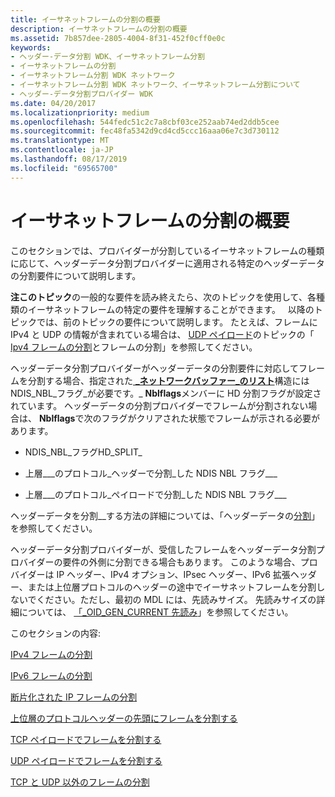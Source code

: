 ```yaml
---
title: イーサネットフレームの分割の概要
description: イーサネットフレームの分割の概要
ms.assetid: 7b857dee-2805-4004-8f31-452f0cff0e0c
keywords:
- ヘッダー-データ分割 WDK、イーサネットフレーム分割
- イーサネットフレームの分割
- イーサネットフレーム分割 WDK ネットワーク
- イーサネットフレーム分割 WDK ネットワーク、イーサネットフレーム分割について
- ヘッダー-データ分割プロバイダー WDK
ms.date: 04/20/2017
ms.localizationpriority: medium
ms.openlocfilehash: 544fedc51c2c7a8cbf03ce252aab74ed2ddb5cee
ms.sourcegitcommit: fec48fa5342d9cd4cd5ccc16aaa06e7c3d730112
ms.translationtype: MT
ms.contentlocale: ja-JP
ms.lasthandoff: 08/17/2019
ms.locfileid: "69565700"
---
```

# <a name="splitting-ethernet-frames-overview"></a>イーサネットフレームの分割の概要

このセクションでは、プロバイダーが分割しているイーサネットフレームの種類に応じて、ヘッダーデータ分割プロバイダーに適用される特定のヘッダーデータの分割要件について説明します。

**注このトピック**の一般的な要件を読み終えたら、次のトピックを使用して、各種類のイーサネットフレームの特定の要件を理解することができます。   以降のトピックでは、前のトピックの要件について説明します。 たとえば、フレームに IPv4 と UDP の情報が含まれている場合は、 [UDP ペイロード](splitting-frames-at-the-udp-payload.md)のトピックの「 [Ipv4 フレームの分割](splitting-ipv4-frames.md)とフレームの分割」を参照してください。

 

ヘッダーデータ分割プロバイダーがヘッダーデータの分割要件に対応してフレームを分割する場合、指定された[ **\_ネットワークバッファー\_のリスト**](https://docs.microsoft.com/windows-hardware/drivers/ddi/content/ndis/ns-ndis-_net_buffer_list)構造には NDIS\_NBL\_フラグ\_が必要です。\_ **Nblflags**メンバーに HD 分割フラグが設定されています。 ヘッダーデータの分割プロバイダーでフレームが分割されない場合は、 **Nblflags**で次のフラグがクリアされた状態でフレームが示される必要があります。

-   NDIS\_NBL\_フラグHD\_SPLIT\_

-   上層\_\_\_のプロトコル\_ヘッダーで分割\_した NDIS NBL フラグ\_\_\_

-   上層\_\_\_のプロトコル\_ペイロードで分割\_した NDIS NBL フラグ\_\_\_

ヘッダーデータを分割\_\_する方法の詳細については、「ヘッダーデータの[分割](receive-indications-with-header-data-split.md)」を参照してください。

ヘッダーデータ分割プロバイダーが、受信したフレームをヘッダーデータ分割プロバイダーの要件の外側に分割できる場合もあります。 このような場合、プロバイダーは IP ヘッダー、IPv4 オプション、IPsec ヘッダー、IPv6 拡張ヘッダー、または上位層プロトコルのヘッダーの途中でイーサネットフレームを分割しないでください。ただし、最初の MDL には、先読みサイズ。 先読みサイズの詳細については、 [「\_OID\_GEN\_CURRENT 先読み](https://docs.microsoft.com/windows-hardware/drivers/network/oid-gen-current-lookahead)」を参照してください。

このセクションの内容:

[IPv4 フレームの分割](splitting-ipv4-frames.md)

[IPv6 フレームの分割](splitting-ipv6-frames.md)

[断片化された IP フレームの分割](splitting-fragmented-ip-frames.md)

[上位層のプロトコルヘッダーの先頭にフレームを分割する](splitting-frames-at-the-beginning-of-the-upper-layer-protocol-headers.md)

[TCP ペイロードでフレームを分割する](splitting-frames-at-the-tcp-payload.md)

[UDP ペイロードでフレームを分割する](splitting-frames-at-the-udp-payload.md)

[TCP と UDP 以外のフレームの分割](splitting-frames-other-than-tcp-and-udp.md)

 

 






